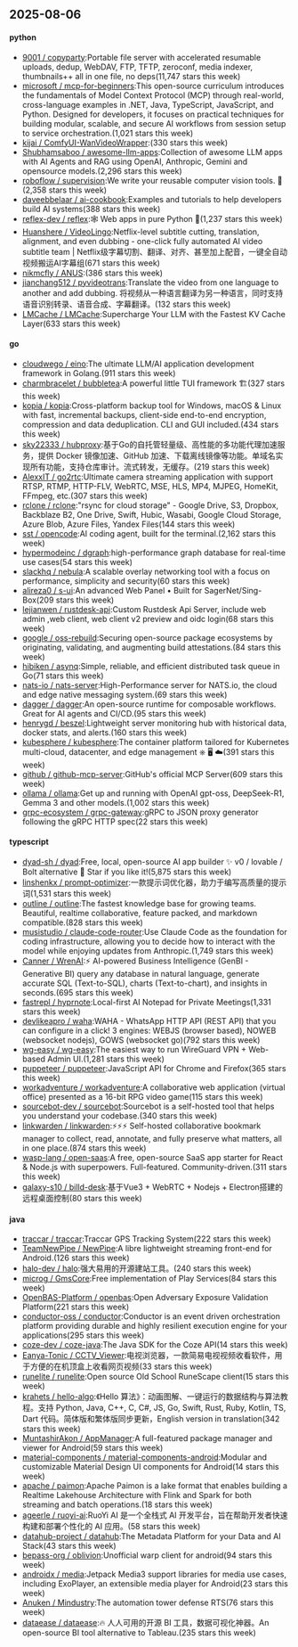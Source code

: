 ## 2025-08-06

#### python
* [9001 / copyparty](https://github.com/9001/copyparty):Portable file server with accelerated resumable uploads, dedup, WebDAV, FTP, TFTP, zeroconf, media indexer, thumbnails++ all in one file, no deps(11,747 stars this week)
* [microsoft / mcp-for-beginners](https://github.com/microsoft/mcp-for-beginners):This open-source curriculum introduces the fundamentals of Model Context Protocol (MCP) through real-world, cross-language examples in .NET, Java, TypeScript, JavaScript, and Python. Designed for developers, it focuses on practical techniques for building modular, scalable, and secure AI workflows from session setup to service orchestration.(1,021 stars this week)
* [kijai / ComfyUI-WanVideoWrapper](https://github.com/kijai/ComfyUI-WanVideoWrapper):(330 stars this week)
* [Shubhamsaboo / awesome-llm-apps](https://github.com/Shubhamsaboo/awesome-llm-apps):Collection of awesome LLM apps with AI Agents and RAG using OpenAI, Anthropic, Gemini and opensource models.(2,296 stars this week)
* [roboflow / supervision](https://github.com/roboflow/supervision):We write your reusable computer vision tools. 💜(2,358 stars this week)
* [daveebbelaar / ai-cookbook](https://github.com/daveebbelaar/ai-cookbook):Examples and tutorials to help developers build AI systems(388 stars this week)
* [reflex-dev / reflex](https://github.com/reflex-dev/reflex):🕸️ Web apps in pure Python 🐍(1,237 stars this week)
* [Huanshere / VideoLingo](https://github.com/Huanshere/VideoLingo):Netflix-level subtitle cutting, translation, alignment, and even dubbing - one-click fully automated AI video subtitle team | Netflix级字幕切割、翻译、对齐、甚至加上配音，一键全自动视频搬运AI字幕组(671 stars this week)
* [nikmcfly / ANUS](https://github.com/nikmcfly/ANUS):(386 stars this week)
* [jianchang512 / pyvideotrans](https://github.com/jianchang512/pyvideotrans):Translate the video from one language to another and add dubbing. 将视频从一种语言翻译为另一种语言，同时支持语音识别转录、语音合成、字幕翻译。(132 stars this week)
* [LMCache / LMCache](https://github.com/LMCache/LMCache):Supercharge Your LLM with the Fastest KV Cache Layer(633 stars this week)

#### go
* [cloudwego / eino](https://github.com/cloudwego/eino):The ultimate LLM/AI application development framework in Golang.(911 stars this week)
* [charmbracelet / bubbletea](https://github.com/charmbracelet/bubbletea):A powerful little TUI framework 🏗(327 stars this week)
* [kopia / kopia](https://github.com/kopia/kopia):Cross-platform backup tool for Windows, macOS & Linux with fast, incremental backups, client-side end-to-end encryption, compression and data deduplication. CLI and GUI included.(434 stars this week)
* [sky22333 / hubproxy](https://github.com/sky22333/hubproxy):基于Go的自托管轻量级、高性能的多功能代理加速服务，提供 Docker 镜像加速、GitHub 加速、下载离线镜像等功能。单域名实现所有功能，支持仓库审计。流式转发，无缓存。(219 stars this week)
* [AlexxIT / go2rtc](https://github.com/AlexxIT/go2rtc):Ultimate camera streaming application with support RTSP, RTMP, HTTP-FLV, WebRTC, MSE, HLS, MP4, MJPEG, HomeKit, FFmpeg, etc.(307 stars this week)
* [rclone / rclone](https://github.com/rclone/rclone):"rsync for cloud storage" - Google Drive, S3, Dropbox, Backblaze B2, One Drive, Swift, Hubic, Wasabi, Google Cloud Storage, Azure Blob, Azure Files, Yandex Files(144 stars this week)
* [sst / opencode](https://github.com/sst/opencode):AI coding agent, built for the terminal.(2,162 stars this week)
* [hypermodeinc / dgraph](https://github.com/hypermodeinc/dgraph):high-performance graph database for real-time use cases(54 stars this week)
* [slackhq / nebula](https://github.com/slackhq/nebula):A scalable overlay networking tool with a focus on performance, simplicity and security(60 stars this week)
* [alireza0 / s-ui](https://github.com/alireza0/s-ui):An advanced Web Panel • Built for SagerNet/Sing-Box(209 stars this week)
* [lejianwen / rustdesk-api](https://github.com/lejianwen/rustdesk-api):Custom Rustdesk Api Server, include web admin ,web client, web client v2 preview and oidc login(68 stars this week)
* [google / oss-rebuild](https://github.com/google/oss-rebuild):Securing open-source package ecosystems by originating, validating, and augmenting build attestations.(84 stars this week)
* [hibiken / asynq](https://github.com/hibiken/asynq):Simple, reliable, and efficient distributed task queue in Go(71 stars this week)
* [nats-io / nats-server](https://github.com/nats-io/nats-server):High-Performance server for NATS.io, the cloud and edge native messaging system.(69 stars this week)
* [dagger / dagger](https://github.com/dagger/dagger):An open-source runtime for composable workflows. Great for AI agents and CI/CD.(95 stars this week)
* [henrygd / beszel](https://github.com/henrygd/beszel):Lightweight server monitoring hub with historical data, docker stats, and alerts.(160 stars this week)
* [kubesphere / kubesphere](https://github.com/kubesphere/kubesphere):The container platform tailored for Kubernetes multi-cloud, datacenter, and edge management ⎈ 🖥 ☁️(391 stars this week)
* [github / github-mcp-server](https://github.com/github/github-mcp-server):GitHub's official MCP Server(609 stars this week)
* [ollama / ollama](https://github.com/ollama/ollama):Get up and running with OpenAI gpt-oss, DeepSeek-R1, Gemma 3 and other models.(1,002 stars this week)
* [grpc-ecosystem / grpc-gateway](https://github.com/grpc-ecosystem/grpc-gateway):gRPC to JSON proxy generator following the gRPC HTTP spec(22 stars this week)

#### typescript
* [dyad-sh / dyad](https://github.com/dyad-sh/dyad):Free, local, open-source AI app builder ✨ v0 / lovable / Bolt alternative 🌟 Star if you like it!(5,875 stars this week)
* [linshenkx / prompt-optimizer](https://github.com/linshenkx/prompt-optimizer):一款提示词优化器，助力于编写高质量的提示词(1,531 stars this week)
* [outline / outline](https://github.com/outline/outline):The fastest knowledge base for growing teams. Beautiful, realtime collaborative, feature packed, and markdown compatible.(828 stars this week)
* [musistudio / claude-code-router](https://github.com/musistudio/claude-code-router):Use Claude Code as the foundation for coding infrastructure, allowing you to decide how to interact with the model while enjoying updates from Anthropic.(1,749 stars this week)
* [Canner / WrenAI](https://github.com/Canner/WrenAI):⚡️ AI-powered Business Intelligence (GenBI - Generative BI) query any database in natural language, generate accurate SQL (Text-to-SQL), charts (Text-to-chart), and insights in seconds.(695 stars this week)
* [fastrepl / hyprnote](https://github.com/fastrepl/hyprnote):Local-first AI Notepad for Private Meetings(1,331 stars this week)
* [devlikeapro / waha](https://github.com/devlikeapro/waha):WAHA - WhatsApp HTTP API (REST API) that you can configure in a click! 3 engines: WEBJS (browser based), NOWEB (websocket nodejs), GOWS (websocket go)(792 stars this week)
* [wg-easy / wg-easy](https://github.com/wg-easy/wg-easy):The easiest way to run WireGuard VPN + Web-based Admin UI.(1,281 stars this week)
* [puppeteer / puppeteer](https://github.com/puppeteer/puppeteer):JavaScript API for Chrome and Firefox(365 stars this week)
* [workadventure / workadventure](https://github.com/workadventure/workadventure):A collaborative web application (virtual office) presented as a 16-bit RPG video game(115 stars this week)
* [sourcebot-dev / sourcebot](https://github.com/sourcebot-dev/sourcebot):Sourcebot is a self-hosted tool that helps you understand your codebase.(340 stars this week)
* [linkwarden / linkwarden](https://github.com/linkwarden/linkwarden):⚡️⚡️⚡️ Self-hosted collaborative bookmark manager to collect, read, annotate, and fully preserve what matters, all in one place.(874 stars this week)
* [wasp-lang / open-saas](https://github.com/wasp-lang/open-saas):A free, open-source SaaS app starter for React & Node.js with superpowers. Full-featured. Community-driven.(311 stars this week)
* [galaxy-s10 / billd-desk](https://github.com/galaxy-s10/billd-desk):基于Vue3 + WebRTC + Nodejs + Electron搭建的远程桌面控制(80 stars this week)

#### java
* [traccar / traccar](https://github.com/traccar/traccar):Traccar GPS Tracking System(222 stars this week)
* [TeamNewPipe / NewPipe](https://github.com/TeamNewPipe/NewPipe):A libre lightweight streaming front-end for Android.(126 stars this week)
* [halo-dev / halo](https://github.com/halo-dev/halo):强大易用的开源建站工具。(240 stars this week)
* [microg / GmsCore](https://github.com/microg/GmsCore):Free implementation of Play Services(84 stars this week)
* [OpenBAS-Platform / openbas](https://github.com/OpenBAS-Platform/openbas):Open Adversary Exposure Validation Platform(221 stars this week)
* [conductor-oss / conductor](https://github.com/conductor-oss/conductor):Conductor is an event driven orchestration platform providing durable and highly resilient execution engine for your applications(295 stars this week)
* [coze-dev / coze-java](https://github.com/coze-dev/coze-java):The Java SDK for the Coze API(14 stars this week)
* [Eanya-Tonic / CCTV_Viewer](https://github.com/Eanya-Tonic/CCTV_Viewer):电视浏览器，一款简易电视视频收看软件，用于方便的在机顶盒上收看网页视频(33 stars this week)
* [runelite / runelite](https://github.com/runelite/runelite):Open source Old School RuneScape client(15 stars this week)
* [krahets / hello-algo](https://github.com/krahets/hello-algo):《Hello 算法》：动画图解、一键运行的数据结构与算法教程。支持 Python, Java, C++, C, C#, JS, Go, Swift, Rust, Ruby, Kotlin, TS, Dart 代码。简体版和繁体版同步更新，English version in translation(342 stars this week)
* [MuntashirAkon / AppManager](https://github.com/MuntashirAkon/AppManager):A full-featured package manager and viewer for Android(59 stars this week)
* [material-components / material-components-android](https://github.com/material-components/material-components-android):Modular and customizable Material Design UI components for Android(14 stars this week)
* [apache / paimon](https://github.com/apache/paimon):Apache Paimon is a lake format that enables building a Realtime Lakehouse Architecture with Flink and Spark for both streaming and batch operations.(18 stars this week)
* [ageerle / ruoyi-ai](https://github.com/ageerle/ruoyi-ai):RuoYi AI 是一个全栈式 AI 开发平台，旨在帮助开发者快速构建和部署个性化的 AI 应用。(58 stars this week)
* [datahub-project / datahub](https://github.com/datahub-project/datahub):The Metadata Platform for your Data and AI Stack(43 stars this week)
* [bepass-org / oblivion](https://github.com/bepass-org/oblivion):Unofficial warp client for android(94 stars this week)
* [androidx / media](https://github.com/androidx/media):Jetpack Media3 support libraries for media use cases, including ExoPlayer, an extensible media player for Android(23 stars this week)
* [Anuken / Mindustry](https://github.com/Anuken/Mindustry):The automation tower defense RTS(76 stars this week)
* [dataease / dataease](https://github.com/dataease/dataease):🔥 人人可用的开源 BI 工具，数据可视化神器。An open-source BI tool alternative to Tableau.(235 stars this week)
